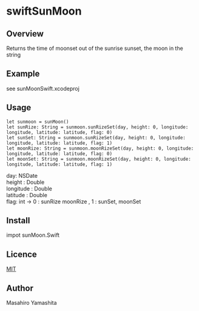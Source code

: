 # swiftSunMoon

## Overview

Returns the time of moonset out of the sunrise sunset, the moon in the string


## Example

see sunMoonSwift.xcodeproj


## Usage

    let sunmoon = sunMoon()
    let sunRize: String = sunmoon.sunRizeSet(day, height: 0, longitude: longitude, latitude: latitude, flag: 0)
    let sunSet: String = sunmoon.sunRizeSet(day, height: 0, longitude: longitude, latitude: latitude, flag: 1)
    let moonRize: String = sunmoon.moonRizeSet(day, height: 0, longitude: longitude, latitude: latitude, flag: 0)
    let moonSet: String = sunmoon.moonRizeSet(day, height: 0, longitude: longitude, latitude: latitude, flag: 1)

day: NSDate  
height : Double  
longitude : Double  
latitude : Double  
flag: int -> 0 : sunRize moonRize , 1 : sunSet, moonSet

## Install

impot sunMoon.Swift

## Licence

[MIT](https://github.com/tcnksm/tool/blob/master/LICENCE)

## Author
Masahiro Yamashita
